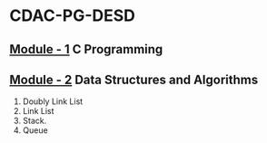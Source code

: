 # CDAC-PG-DESD<br>
## [Module - 1](https://github.com/JAGAHPEE/CDAC-PG-DESD/tree/14cebea719b8ce8954f0609cf4379f1e04ef8561/C%20Program) C Programming <br>
## [Module - 2](https://github.com/JAGAHPEE/CDAC-PG-DESD/tree/8b51b884af439733df064603b337c31af08e29da/Data_Structure) Data Structures and Algorithms <br>
1. Doubly Link List
2. Link List
3. Stack.
4. Queue

